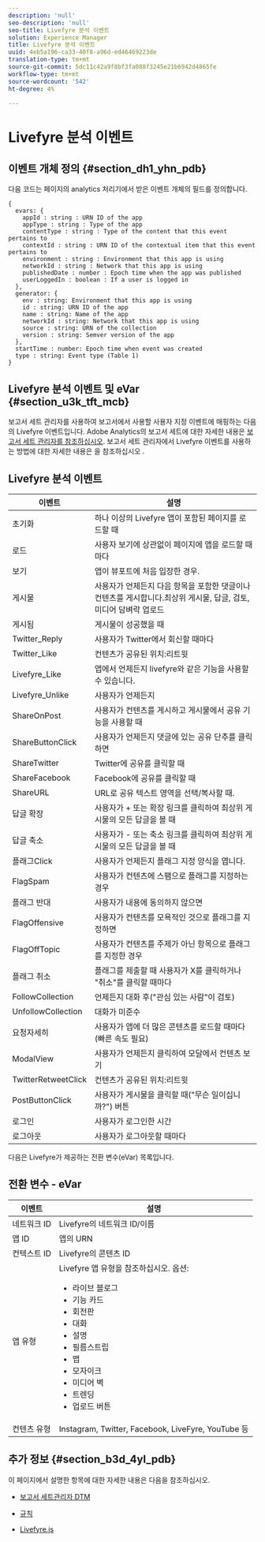 ```yaml
---
description: 'null'
seo-description: 'null'
seo-title: Livefyre 분석 이벤트
solution: Experience Manager
title: Livefyre 분석 이벤트
uuid: 4eb5a196-ca33-40f8-a96d-ed46469223de
translation-type: tm+mt
source-git-commit: 5dc11c42a9f8bf3fa088f3245e21b6942d4865fe
workflow-type: tm+mt
source-wordcount: '542'
ht-degree: 4%

---
```



# Livefyre 분석 이벤트

## 이벤트 개체 정의 {#section_dh1_yhn_pdb}

다음 코드는 페이지의 analytics 처리기에서 받은 이벤트 개체의 필드를 정의합니다.

```
{
  evars: {
    appId : string : URN ID of the app
    appType : string : Type of the app
    contentType : string : Type of the content that this event pertains to
    contextId : string : URN ID of the contextual item that this event pertains to
    environment : string : Environment that this app is using
    networkId : string : Network that this app is using
    publishedDate : number : Epoch time when the app was published
    userLoggedIn : boolean : If a user is logged in
  },
  generator: {
    env : string: Environment that this app is using
    id : string: URN ID of the app
    name : string: Name of the app
    networkId : string: Network that this app is using
    source : string: URN of the collection
    version : string: Semver version of the app
  },
  startTime : number: Epoch time when event was created
  type : string: Event type (Table 1)
}
```

## Livefyre 분석 이벤트 및 eVar {#section_u3k_tft_mcb}

보고서 세트 관리자를 사용하여 보고서에서 사용할 사용자 지정 이벤트에 매핑하는 다음의 Livefyre 이벤트입니다. Adobe Analytics의 보고서 세트에 대한 자세한 내용은 [보고서 세트 관리자를 참조하십시오](https://docs.adobe.com/content/help/en/analytics/admin/manage-report-suites/report-suites-admin.html). 보고서 세트 관리자에서 Livefyre 이벤트를 사용하는 방법에 대한 자세한 내용은 을 참조하십시오 [](../livefyre-analytics/c-use-livefyre-with-adobe-analytics.md#section_iks_kgd_4cb).

## Livefyre 분석 이벤트

| 이벤트 | 설명 |
|---|---|
| 초기화 | 하나 이상의 Livefyre 앱이 포함된 페이지를 로드할 때 |
| 로드 | 사용자 보기에 상관없이 페이지에 앱을 로드할 때마다 |
| 보기 | 앱이 뷰포트에 처음 입장한 경우. |
| 게시물 | 사용자가 언제든지 다음 항목을 포함한 댓글이나 컨텐츠를 게시합니다.최상위 게시물, 답글, 검토, 미디어 담벼락 업로드 |
| 게시됨 | 게시물이 성공했을 때 |
| Twitter_Reply | 사용자가 Twitter에서 회신할 때마다 |
| Twitter_Like | 컨텐츠가 공유된 위치:리트윗 |
| Livefyre_Like | 앱에서 언제든지 livefyre와 같은 기능을 사용할 수 있습니다. |
| Livefyre_Unlike | 사용자가 언제든지 |
| ShareOnPost | 사용자가 컨텐츠를 게시하고 게시물에서 공유 기능을 사용할 때 |
| ShareButtonClick | 사용자가 언제든지 댓글에 있는 공유 단추를 클릭하면 |
| ShareTwitter | Twitter에 공유를 클릭할 때 |
| ShareFacebook | Facebook에 공유를 클릭할 때 |
| ShareURL | URL로 공유 텍스트 영역을 선택/복사할 때. |
| 답글 확장 | 사용자가 + 또는 확장 링크를 클릭하여 최상위 게시물의 모든 답글을 볼 때 |
| 답글 축소 | 사용자가 - 또는 축소 링크를 클릭하여 최상위 게시물의 모든 답글을 볼 때 |
| 플래그Click | 사용자가 언제든지 플래그 지정 양식을 엽니다. |
| FlagSpam | 사용자가 컨텐츠에 스팸으로 플래그를 지정하는 경우 |
| 플래그 반대 | 사용자가 내용에 동의하지 않으면 |
| FlagOffensive | 사용자가 컨텐츠를 모욕적인 것으로 플래그를 지정하면 |
| FlagOffTopic | 사용자가 컨텐츠를 주제가 아닌 항목으로 플래그를 지정한 경우 |
| 플래그 취소 | 플래그를 제출할 때 사용자가 X를 클릭하거나 &quot;취소&quot;를 클릭할 때마다 |
| FollowCollection | 언제든지 대화 후(&quot;관심 있는 사람&quot;이 검토) |
| UnfollowCollection | 대화가 미준수 |
| 요청자세히 | 사용자가 앱에 더 많은 콘텐츠를 로드할 때마다(빠른 속도 필요) |
| ModalView | 사용자가 언제든지 클릭하여 모달에서 컨텐츠 보기 |
| TwitterRetweetClick | 컨텐츠가 공유된 위치:리트윗 |
| PostButtonClick | 사용자가 게시물을 클릭할 때(&quot;무슨 일이십니까?&quot;) 버튼 |
| 로그인 | 사용자가 로그인한 시간 |
| 로그아웃 | 사용자가 로그아웃할 때마다 |

다음은 Livefyre가 제공하는 전환 변수(eVar) 목록입니다.

## 전환 변수 - eVar

| 이벤트 | 설명 |
|--- |--- |
| 네트워크 ID | Livefyre의 네트워크 ID/이름 |
| 앱 ID | 앱의 URN |
| 컨텍스트 ID | Livefyre의 콘텐츠 ID |
| 앱 유형 | Livefyre 앱 유형을 참조하십시오. 옵션: <br><ul><li>라이브 블로그  </li><li> 기능 카드</li><li>회전판</li><li>대화 </li><li>설명</li><li>필름스트립</li><li>맵</li><li>모자이크</li><li>미디어 벽</li><li>트렌딩</li><li>업로드 버튼</li></ul> |
| 컨텐츠 유형 | Instagram, Twitter, Facebook, LiveFyre, YouTube 등 |

## 추가 정보 {#section_b3d_4yl_pdb}

이 페이지에서 설명한 항목에 대한 자세한 내용은 다음을 참조하십시오.

* [보고서 세트](https://docs.adobe.com/content/help/en/analytics/admin/manage-report-suites/report-suites-admin.html)[관리자 DTM](https://docs.adobe.com/content/help/en/livefyre/using/apps/filmstrip/c-filmstrip-app.html)

* [규칙](https://docs.adobe.com/content/help/en/dtm/using/resources/rules/create-rules.html)
* [Livefyre.js](/help/implementation/c-livefyre.js.md)